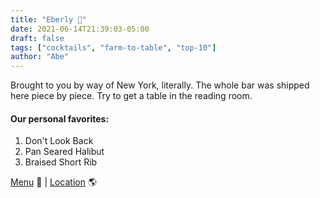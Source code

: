 ```yaml
---
title: "Eberly 🥃"
date: 2021-06-14T21:39:03-05:00
draft: false
tags: ["cocktails", "farm-to-table", "top-10"]
author: "Abe"
---
```


Brought to you by way of New York, literally. The whole bar was shipped here piece by piece. Try to get a table in the reading room.

#### Our personal favorites:

1. Don't Look Back
2. Pan Seared Halibut
3. Braised Short Rib

[Menu](https://eberlyaustin.com/dinner) 📖  |  [Location](https://g.page/JuiceLand-DeepEddy?share) 🌎
